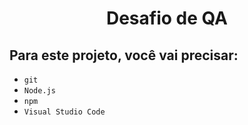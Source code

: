 <h1 align="center"> Desafio de QA </h1> 
<h2> Para este projeto, você vai precisar:</h2>

- `git`
- `Node.js` 
- `npm` 
- `Visual Studio Code` 
